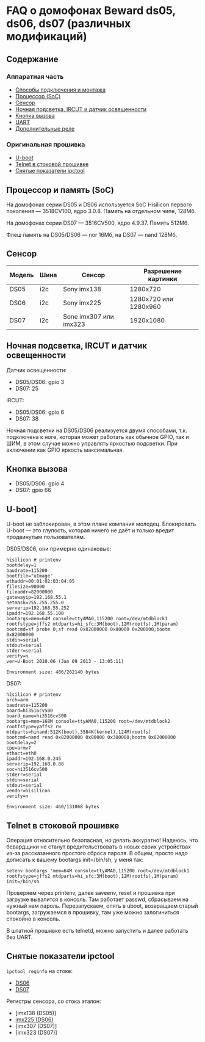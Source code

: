 # FAQ о домофонах Beward ds05, ds06, ds07 (различных модификаций)

## Содержание



### Аппаратная часть

- [Способы подключения и монтажа](#installation)
- [Процессор (SoC)](#soc)
- [Сенсор](#sensor)
- [Ночная подсветка, IRCUT и датчик освещенности](#night)
- [Кнопка вызова](#call_button)
- [UART](#uart)
- [Дополнительные реле](#other)

### Оригинальная прошивка

- [U-boot](#uboot)
- [Telnet в стоковой прошивке](#telnet)
- [Снятые показатели ipctool](#ipctool)


## Процессор и память (SoC) <a name="soc"></a>

На домофонах серии DS05 и DS06 используется SoC Hisilicon первого поколения — 3518CV100, ядро 3.0.8. Память на отдельном чипе, 128Мб.

На домофонах серии DS07  — 3516CV500, ядро 4.9.37. Память 512Мб.

Флеш память на DS05/DS06 — nor 16Мб, на DS07 — nand 128Мб.

## Сенсор <a name="sensor"></a>

| Модель | Шина | Сенсор                      | Разрешение картинки   |
|--------|------|-----------------------------|-----------------------|
| DS05   | i2c  | Sony imx138                 | 1280x720              |
| DS06   | i2c  | Sony imx225                 | 1280x720 или 1280x960 |
| DS07   | i2c  | Sone imx307 или imx323      | 1920x1080             |

## Ночная подсветка, IRCUT и датчик освещенности <a name="night"></a>

Датчик освещенности:
- DS05/DS06: gpio 3
- DS07: 25

IRCUT:
- DS05/DS06: gpio 6
- DS07: 38

Ночная подсветки на DS05/DS06 реализуется двумя способами, т.к. подключена к ноге, которая может работать как обычное GPIO, так и ШИМ, в этом случае можно управлять яркостью подсветки. При включении как GPIO яркость максимальная.

## Кнопка вызова <a name="call_button"></a>

- DS05/DS06: gpio 4
- DS07: gpio 66


## U-boot] <a name="uboot"></a>

U-boot не заблокирован, в этом плане компания молодец. Блокировать U-boot — это глупость, которая ничего не даёт и только вредит продвинутым пользователям.

DS05/DS06, они примерно одинаковые:

```
hisilicon # printenv
bootdelay=1
baudrate=115200
bootfile="uImage"
ethaddr=00:01:02:03:04:05
filesize=90000
fileaddr=82000000
gatewayip=192.168.55.1
netmask=255.255.255.0
serverip=192.168.55.252
ipaddr=192.168.55.100
bootargs=mem=64M console=ttyAMA0,115200 root=/dev/mtdblock1 rootfstype=jffs2 mtdparts=hi_sfc:3M(boot),12M(rootfs),1M(param)
bootcmd=sf probe 0;sf read 0x82000000 0x80000 0x280000;bootm 0x82000000
stdin=serial
stdout=serial
stderr=serial
verify=n
ver=U-Boot 2010.06 (Jan 09 2013 - 13:05:11)

Environment size: 486/262140 bytes
```

DS07:
```
hisilicon # printenv
arch=arm
baudrate=115200
board=hi3516cv500
board_name=hi3516cv500
bootargs=mem=168M console=ttyAMA0,115200 root=/dev/mtdblock2 rootfstype=yaffs2 rw mtdparts=hinand:512K(boot),3584K(kernel),124M(rootfs)
bootcmd=nand read 0x82000000 0x80000 0x380000;bootm 0x82000000
bootdelay=2
cpu=armv7
ethact=eth0
ipaddr=192.168.0.245
serverip=192.168.0.88
soc=hi3516cv500
stderr=serial
stdin=serial
stdout=serial
vendor=hisilicon
verify=n

Environment size: 460/131068 bytes

```

## Telnet в стоковой прошивке <a name="telnet"></a>

Операция относительно безопасная, но делать аккуратно! Надеюсь, что бевардщики не станут вредительствовать в новых своих устройствах из-за рассказанного простого сброса пароля. В общем, просто надо дописать к вашему bootargs init=/bin/sh, у меня так:

```
setenv bootargs 'mem=64M console=ttyAMA0,115200 root=/dev/mtdblock1 rootfstype=jffs2 mtdparts=hi_sfc:3M(boot),12M(rootfs),1M(param) init=/bin/sh
```

Проверяем через printenv, далее saveenv, reset и прошивка при загрузке вывалится в консоль. Там работает passwd, сбрасываем на нужный нам пароль. Перезапускаем, опять в uboot, возвращаем старый bootargs, загружаемся в прошивку, там уже можно залогиниться спокойно в консоль.

В штатной прошивке есть telnetd, можно запустить и далее работать без UART.

## Снятые показатели ipctool <a name="ipctool"></a>

`ipctool reginfo` на стоке:
- [DS06](DS06-ipctool-reginfo.txt)
- [DS07](DS07-ipctool-reginfo.txt)

Регистры сенсора, со стока эталон:
- [imx138 (DS05)]
- [imx225 (DS06)](imx225_regs.txt)
- [imx307 (DS07)]
- [imx323 (DS07)]

